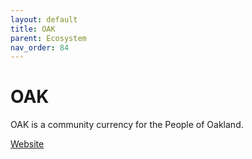 ```yaml
---
layout: default
title: OAK
parent: Ecosystem
nav_order: 84
---
```

# OAK

OAK is a community currency for the People of Oakland.

[Website](https://oak.community)
